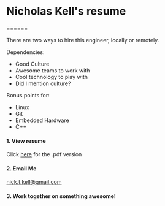 # Nicholas Kell's resume
======

There are two ways to hire this engineer, locally or remotely.


Dependencies:

- Good Culture
- Awesome teams to work with
- Cool technology to play with
- Did I mention culture?

Bonus points for:

- Linux
- Git
- Embedded Hardware
- C++


#### 1. View resume

Click [here](https://github.com/nicholaskell/resume/blob/master/Nicholas_Kell_Resume.pdf ".pdf version") for the .pdf version 

#### 2. Email Me

nick.t.kell@gmail.com

#### 3. Work together on something awesome!
